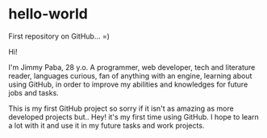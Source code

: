 # hello-world

First repository on GitHub... =)

Hi!

I'm Jimmy Paba, 28 y.o. A programmer, web developer, tech and literature reader, languages curious, fan of anything with an engine,  learning about using GitHub, in order to improve my abilities and knowledges for future jobs and tasks.

This is my first GitHub project so sorry if it isn't as amazing as more developed projects but.. Hey! it's my first time using GitHub. I hope to learn a lot with it and use it in my future tasks and work projects.
